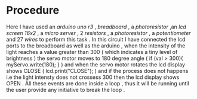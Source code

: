 # Procedure

 Here I have used an  _arduino uno r3_ , _breadboard_ , a _photoresistor_ ,an _lcd screen 16x2_ , a _micro server_ , 2 _resistors_ , a _photoresistor_ , a _potentiometer_ and 27 _wires_ to perform this task .
 In this circuit I have connected the lcd ports to the breadboard as well as the arduino , when the intensity of the light reaches a value greater than 300 ( which indicates a tiny level of brightness ) the servo motor moves to 180 degree angle (  if (val > 300){ myServo.write(180); }  ) and when the servo motor rotates the lcd display shows CLOSE ( lcd.print("CLOSE"); ) and if the process does not happens i.e the light intensty does not crossess 300 then the lcd display shows OPEN . All these events are done inside a loop , thus it will be running until the user provide any initiative to break the loop .
